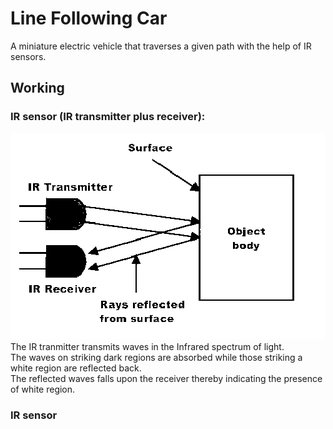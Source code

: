# Line Following Car
A miniature electric vehicle that traverses a given path with the help of IR sensors.

## Working 
### IR sensor (IR transmitter plus receiver):
![This is an image](images/IR-sensor-working-principle.png)
</br>
The IR tranmitter transmits waves in the Infrared spectrum of light.
</br>
The waves on striking dark regions are absorbed while those striking a white region are reflected back.
</br>
The reflected waves falls upon the receiver thereby indicating the presence of white region.

### IR sensor 